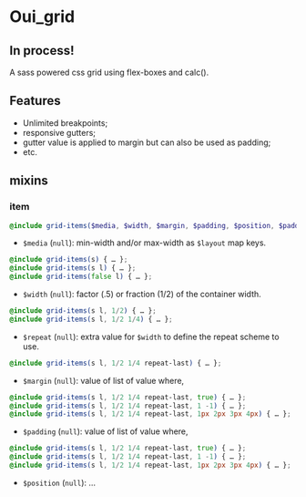 # Oui_grid

## In process!

A sass powered css grid using flex-boxes and calc().

## Features

* Unlimited breakpoints;
* responsive gutters;
* gutter value is applied to margin but can also be used as padding;
* etc.

## mixins

### item

```scss
@include grid-items($media, $width, $margin, $padding, $position, $padding);
```

- `$media` (`null`): min-width and/or max-width as `$layout` map keys.
```scss
@include grid-items(s) { … };
@include grid-items(s l) { … };
@include grid-items(false l) { … };
```
- `$width` (`null`): factor (.5) or fraction (1/2) of the container width.
```scss
@include grid-items(s l, 1/2) { … };
@include grid-items(s l, 1/2 1/4) { … };
```
- `$repeat` (`null`): extra value for `$width` to define the repeat scheme to use.
```scss
@include grid-items(s l, 1/2 1/4 repeat-last) { … };
```
- `$margin` (`null`): value of list of value where,
```scss
@include grid-items(s l, 1/2 1/4 repeat-last, true) { … };
@include grid-items(s l, 1/2 1/4 repeat-last, 1 -1) { … };
@include grid-items(s l, 1/2 1/4 repeat-last, 1px 2px 3px 4px) { … };
```
- `$padding` (`null`): value of list of value where,
```scss
@include grid-items(s l, 1/2 1/4 repeat-last, true) { … };
@include grid-items(s l, 1/2 1/4 repeat-last, 1 -1) { … };
@include grid-items(s l, 1/2 1/4 repeat-last, 1px 2px 3px 4px) { … };
```
- `$position` (`null`): …
